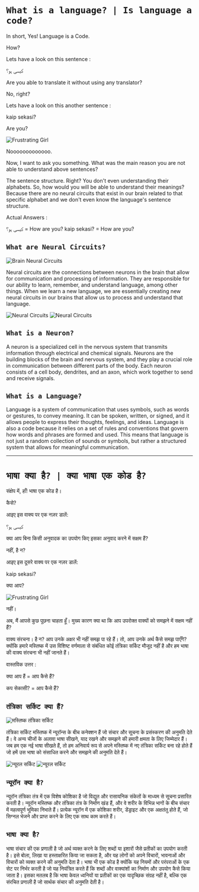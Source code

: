 # **`What is a language? | Is language a code?`**

In short, Yes! Language is a Code.

How?

Lets have a look on this sentence :

کیسی ہو؟

Are you able to translate it without using any translator?

No, right?

Lets have a look on this another sentence :

kaip sekasi?

Are you?

![Frustrating Girl](../assets/02/frustrating_girl.jpeg)

Nooooooooooooo.

Now, I want to ask you something. What was the main reason you are not able to understand above sentences?

The sentence structure. Right? You don't even understanding their alphabets. So, how would you will be able to understand their meanings? Because there are no neural circuits that exist in our brain related to that specific alphabet and we don't even know the language's sentence structure.

Actual Answers :

کیسی ہو؟ = How are you?
kaip sekasi? = How are you?

## **`What are Neural Circuits?`**

![Brain Neural Circuits](../assets/02/3d_brain_neural_circuits.webp)

Neural circuits are the connections between neurons in the brain that allow for communication and processing of information. They are responsible for our ability to learn, remember, and understand language, among other things. When we learn a new language, we are essentially creating new neural circuits in our brains that allow us to process and understand that language.

![Neural Circuits](../assets/02/neural_circuits_01.webp)
![Neural Circuits](../assets/02/neural_circuits.webp)

## **`What is a Neuron?`**

A neuron is a specialized cell in the nervous system that transmits information through electrical and chemical signals. Neurons are the building blocks of the brain and nervous system, and they play a crucial role in communication between different parts of the body. Each neuron consists of a cell body, dendrites, and an axon, which work together to send and receive signals.

## **`What is a Language?`**

Language is a system of communication that uses symbols, such as words or gestures, to convey meaning. It can be spoken, written, or signed, and it allows people to express their thoughts, feelings, and ideas. Language is also a code because it relies on a set of rules and conventions that govern how words and phrases are formed and used. This means that language is not just a random collection of sounds or symbols, but rather a structured system that allows for meaningful communication.

---

# **`भाषा क्या है? | क्या भाषा एक कोड है?`**

संक्षेप में, हाँ! भाषा एक कोड है।

कैसे?

आइए इस वाक्य पर एक नज़र डालें:

کیسی ہو؟

क्या आप बिना किसी अनुवादक का उपयोग किए इसका अनुवाद करने में सक्षम हैं?

नहीं, है न?

आइए इस दूसरे वाक्य पर एक नज़र डालें:

kaip sekasi?

क्या आप?

![Frustrating Girl](../assets/02/frustrating_girl.jpeg)

नहीं।

अब, मैं आपसे कुछ पूछना चाहता हूँ। मुख्य कारण क्या था कि आप उपरोक्त वाक्यों को समझने में सक्षम नहीं हैं?

वाक्य संरचना। है न? आप उनके अक्षर भी नहीं समझ पा रहे हैं। तो, आप उनके अर्थ कैसे समझ पाएँगे? क्योंकि हमारे मस्तिष्क में उस विशिष्ट वर्णमाला से संबंधित कोई तंत्रिका सर्किट मौजूद नहीं है और हम भाषा की वाक्य संरचना भी नहीं जानते हैं।

वास्तविक उत्तर :

क्या आप हैं = आप कैसे हैं?

कप सेकासी? = आप कैसे हैं?

## **`तंत्रिका सर्किट क्या हैं?`**

![मस्तिष्क तंत्रिका सर्किट](../assets/02/3d_brain_neural_circuits.webp)

तंत्रिका सर्किट मस्तिष्क में न्यूरॉन्स के बीच कनेक्शन हैं जो संचार और सूचना के प्रसंस्करण की अनुमति देते हैं। वे अन्य चीजों के अलावा भाषा सीखने, याद रखने और समझने की हमारी क्षमता के लिए जिम्मेदार हैं। जब हम एक नई भाषा सीखते हैं, तो हम अनिवार्य रूप से अपने मस्तिष्क में नए तंत्रिका सर्किट बना रहे होते हैं जो हमें उस भाषा को संसाधित करने और समझने की अनुमति देते हैं।

![न्यूरल सर्किट](../assets/02/neural_circuits_01.webp)
![न्यूरल सर्किट](../assets/02/neural_circuits.webp)

## **`न्यूरॉन क्या है?`**

न्यूरॉन तंत्रिका तंत्र में एक विशेष कोशिका है जो विद्युत और रासायनिक संकेतों के माध्यम से सूचना प्रसारित करती है। न्यूरॉन मस्तिष्क और तंत्रिका तंत्र के निर्माण खंड हैं, और वे शरीर के विभिन्न भागों के बीच संचार में महत्वपूर्ण भूमिका निभाते हैं। प्रत्येक न्यूरॉन में एक कोशिका शरीर, डेंड्राइट और एक अक्षतंतु होते हैं, जो सिग्नल भेजने और प्राप्त करने के लिए एक साथ काम करते हैं।

## **`भाषा क्या है?`**

भाषा संचार की एक प्रणाली है जो अर्थ व्यक्त करने के लिए शब्दों या इशारों जैसे प्रतीकों का उपयोग करती है। इसे बोला, लिखा या हस्ताक्षरित किया जा सकता है, और यह लोगों को अपने विचारों, भावनाओं और विचारों को व्यक्त करने की अनुमति देता है। भाषा भी एक कोड है क्योंकि यह नियमों और परंपराओं के एक सेट पर निर्भर करती है जो यह नियंत्रित करते हैं कि शब्दों और वाक्यांशों का निर्माण और उपयोग कैसे किया जाता है। इसका मतलब है कि भाषा केवल ध्वनियों या प्रतीकों का एक यादृच्छिक संग्रह नहीं है, बल्कि एक संरचित प्रणाली है जो सार्थक संचार की अनुमति देती है।
